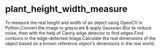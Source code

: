 # plant_height_width_measure
To measure the real height and width of an object using OpenCV in Python,Convert the image to grayscale &amp; apply Gaussian Blur to reduce noise, then with the help of  Canny edge detector to find edges.Find contours in the edge-detected image.Calculate the real dimensions of the object based on a known reference object's dimensions in the real world.
